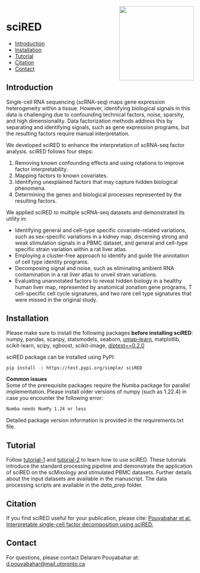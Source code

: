 
<img src="https://github.com/delipouya/sciRED/blob/main/inst/sciRED_logo_wave.png" align="right" height="200">

# sciRED

- [Introduction](#introduction)
- [Installation](#installation)
- [Tutorial](#tutorial)
- [Citation](#citation)
- [Contact](#contact)

## Introduction

Single-cell RNA sequencing (scRNA-seq) maps gene expression heterogeneity within a tissue. However, identifying biological signals in this data is challenging due to confounding technical factors, noise, sparsity, and high dimensionality. Data factorization methods address this by separating and identifying signals, such as gene expression programs, but the resulting factors require manual interpretation.

We developed sciRED to enhance the interpretation of scRNA-seq factor analysis. sciRED follows four steps:
1. Removing known confounding effects and using rotations to improve factor interpretability.
2. Mapping factors to known covariates.
3. Identifying unexplained factors that may capture hidden biological phenomena.
4. Determining the genes and biological processes represented by the resulting factors.

We applied sciRED to multiple scRNA-seq datasets and demonstrated its utility in:
- Identifying general and cell-type specific covariate-related variations, such as sex-specific variations in a kidney map, discerning strong and weak stimulation signals in a PBMC dataset, and general and cell-type specific strain variation within a rat liver atlas.
- Employing a cluster-free approach to identify and guide the annotation of cell type identity programs.
- Decomposing signal and noise, such as eliminating ambient RNA contamination in a rat liver atlas to unveil strain variations.
- Evaluating unannotated factors to reveal hidden biology in a healthy human liver map, represented by anatomical zonation gene programs, T cell-specific cell cycle signatures, and two rare cell type signatures that were missed in the original study.


## Installation
Please make sure to install the following packages **before installing sciRED**:
numpy, pandas, scanpy, statsmodels, seaborn, [umap-learn](https://pypi.org/project/umap-learn/), matplotlib, scikit-learn, scipy, xgboost, scikit-image, [diptest==0.2.0](https://pypi.org/project/diptest/0.2.0/)


sciRED package can be installed using PyPI:

```bash
pip install -i https://test.pypi.org/simple/ sciRED
```

**Common issues**\
Some of the prerequisite packages require the Numba package for parallel implementation. Please install older versions of numpy (such as 1.22.4) in case you encounter the following error:

```bash
Numba needs NumPy 1.24 or less
```
Detailed package version information is provided in the requirements.txt file.


## Tutorial

Follow [tutorial-1](https://github.com/delipouya/sciRED/blob/main/tutorial1_scMixology.ipynb) and [tutorial-2](https://github.com/delipouya/sciRED/blob/main/tutorial2_stimulatedPBMC.ipynb) to learn how to use sciRED. These tutorials introduce the standard processing pipeline and demonstrate the application of sciRED on the scMixology and stimulated PBMC datasets. Further details about the input datasets are available in the manuscript. The data processing scripts are available in the _data_prep_ folder. 


## Citation

If you find sciRED useful for your publication, please cite:
[Pouyabahar et al. Interpretable single-cell factor decomposition using sciRED.](url)

## Contact
For questions, please contact Delaram Pouyabahar at: d.pouyabahar@mail.utoronto.ca
